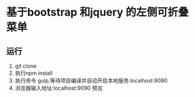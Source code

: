 # 基于bootstrap 和jquery 的左侧可折叠菜单

## 运行

<ol>
    <li>git clone</li>
    <li>执行npm install</li>
    <li>执行命令 gulp,等待项目编译并自动开启本地服务:localhost:9090</li>
    <li>浏览器输入地址:localhost:9090 预览</li>
</ol>
